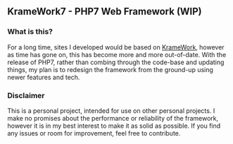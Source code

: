 ## KrameWork7 - PHP7 Web Framework (WIP)

### What is this?
For a long time, sites I developed would be based on [KrameWork](https://github.com/Kruithne/KrameWork), however as time has gone on, this has become more and more out-of-date. With the release of PHP7, rather than combing through the code-base and updating things, my plan is to redesign the framework from the ground-up using newer features and tech.

### Disclaimer
This is a personal project, intended for use on other personal projects. I make no promises about the performance or reliability of the framework, however it is in my best interest to make it as solid as possible. If you find any issues or room for improvement, feel free to contribute.